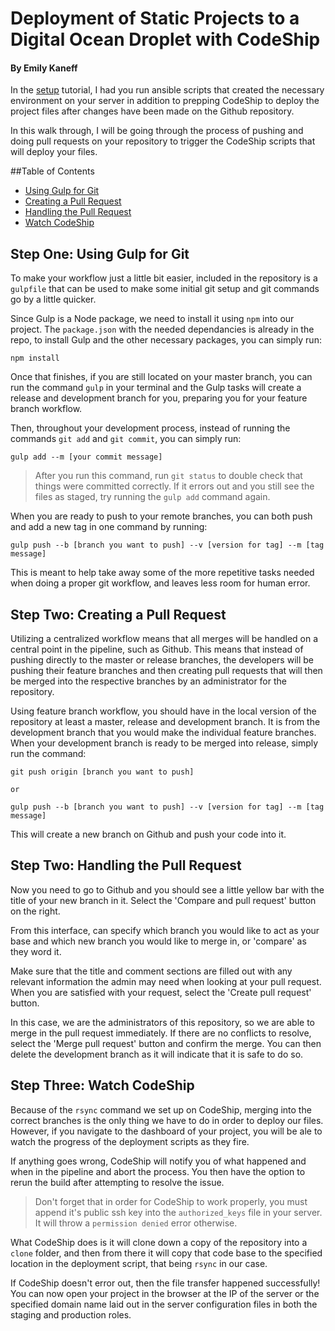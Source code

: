 # Deployment of Static Projects to a Digital Ocean Droplet with CodeShip
#### By Emily Kaneff

In the [setup](setup.md) tutorial, I had you run ansible scripts that created the necessary environment on your server in addition to prepping CodeShip to deploy the project files after changes have been made on the Github repository. 

In this walk through, I will be going through the process of pushing and doing pull requests on your repository to trigger the CodeShip scripts that will deploy your files. 

##Table of Contents
* [Using Gulp for Git](#one)
* [Creating a Pull Request](#two)
* [Handling the Pull Request](#three)
* [Watch CodeShip](#four)


<a name="one"></a>
## Step One: Using Gulp for Git

To make your workflow just a little bit easier, included in the repository is a `gulpfile` that can be used to make some initial git setup and git commands go by a little quicker. 

Since Gulp is a Node package, we need to install it using `npm` into our project. The `package.json` with the needed dependancies is already in the repo, to install Gulp and the other necessary packages, you can simply run: 

```shell
npm install
```

Once that finishes, if you are still located on your master branch, you can run the command `gulp` in your terminal and the Gulp tasks will create a release and development branch for you, preparing you for your feature branch workflow. 

Then, throughout your development process, instead of running the commands `git add` and `git commit`, you can simply run: 

```shell
gulp add --m [your commit message]
```
> After you run this command, run `git status` to double check that things were committed correctly. If it errors out and you still see the files as staged, try running the `gulp add` command again. 

When you are ready to push to your remote branches, you can both push and add a new tag in one command by running: 

```shell
gulp push --b [branch you want to push] --v [version for tag] --m [tag message]
```

This is meant to help take away some of the more repetitive tasks needed when doing a proper git workflow, and leaves less room for human error. 


<a name="two"></a>
## Step Two: Creating a Pull Request

Utilizing a centralized workflow means that all merges will be handled on a central point in the pipeline, such as Github. This means that instead of pushing directly to the master or release branches, the developers will be pushing their feature branches and then creating pull requests that will then be merged into the respective branches by an administrator for the repository.

Using feature branch workflow, you should have in the local version of the repository at least a master, release and development branch. It is from the development branch that you would make the individual feature branches. When your development branch is ready to be merged into release, simply run the command: 

```shell
git push origin [branch you want to push]

or 

gulp push --b [branch you want to push] --v [version for tag] --m [tag message]
```
This will create a new branch on Github and push your code into it.

<a name="two"></a>
## Step Two: Handling the Pull Request

Now you need to go to Github and you should see a little yellow bar with the title of your new branch in it. Select the 'Compare and pull request' button on the right. 

From this interface, can specify which branch you would like to act as your base and which new branch you would like to merge in, or 'compare' as they word it. 

Make sure that the title and comment sections are filled out with any relevant information the admin may need when looking at your pull request. When you are satisfied with your request, select the 'Create pull request' button. 

In this case, we are the administrators of this repository, so we are able to merge in the pull request immediately. If there are no conflicts to resolve, select the 'Merge pull request' button and confirm the merge. You can then delete the development branch as it will indicate that it is safe to do so. 

<a name="three"></a>
## Step Three: Watch CodeShip

Because of the `rsync` command we set up on CodeShip, merging into the correct branches is the only thing we have to do in order to deploy our files. However, if you navigate to the dashboard of your project, you will be ale to watch the progress of the deployment scripts as they fire.

If anything goes wrong, CodeShip will notify you of what happened and when in the pipeline and abort the process. You then have the option to rerun the build after attempting to resolve the issue.

> Don't forget that in order for CodeShip to work properly, you must append it's public ssh key into the `authorized_keys` file in your server. It will throw a `permission denied` error otherwise. 

What CodeShip does is it will clone down a copy of the repository into a `clone` folder, and then from there it will copy that code base to the specified location in the deployment script, that being `rsync` in our case. 

If CodeShip doesn't error out, then the file transfer happened successfully! You can now open your project in the browser at the IP of the server or the specified domain name laid out in the server configuration files in both the staging and production roles.